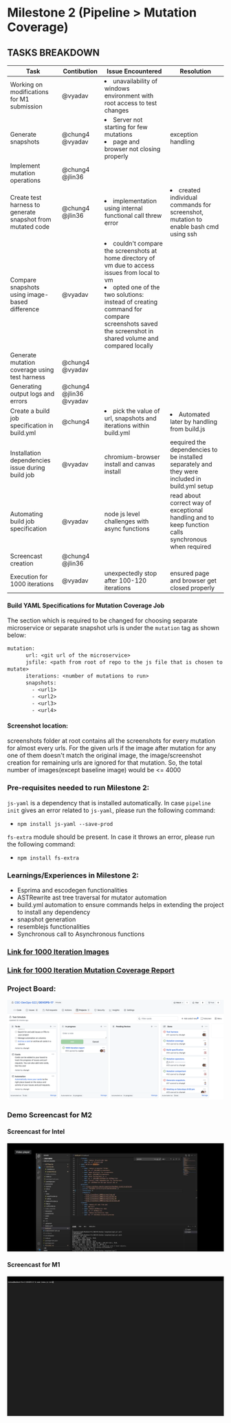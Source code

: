 # Milestone 2 (Pipeline > Mutation Coverage)

## TASKS BREAKDOWN
| Task | Contibution| Issue Encountered | Resolution |
| --- | --- | --- | --- |
| Working on modifications for M1 submission | @vyadav | <li>unavailability of windows environment with root access to test changes</li> |  |
| Generate snapshots | @chung4 @vyadav | <li>Server not starting for few mutations</li><li>page and browser not closing properly</li> | exception handling |
| Implement mutation operations | @chung4 @jlin36 | |  |
| Create test harness to generate snapshot from mutated code  | @chung4 @jlin36 | <li>implementation using internal functional call threw error</li> | <li>created individual commands for screenshot, mutation to enable bash cmd using ssh</li> |
| Compare snapshots using image-based difference  | @vyadav | <li>couldn't compare the screenshots at home directory of vm due to access issues from local to vm</li><li>opted one of the two solutions: instead of creating command for compare screenshots saved the screenshot in shared volume and compared locally</li> |  |
| Generate mutation coverage using test harness | @chung4 @vyadav |  |  |
| Generating output logs and errors  | @chung4 @jlin36 @vyadav |  |  |
| Create a build job specification in build.yml | @chung4 | <li>pick the value of url, snapshots and iterations within build.yml </li> | <li>Automated later by handling from build.js</li> |
| Installation dependencies issue during build job | @vyadav | chromium-browser install and canvas install | eequired the dependencies to be installed separately and they were included in build.yml setup |
| Automating build job specification | @vyadav | node js level challenges with async functions | read about correct way of exceptional handling and to keep function calls synchronous when required |
| Screencast creation | @chung4 @jlin36 | | |
| Execution for 1000 iterations | @vyadav | unexpectedly stop after 100-120 iterations | ensured page and browser get closed properly |

#### Build YAML Specifications for Mutation Coverage Job
The section which is required to be changed for choosing separate microservice or separate snapshot urls is under the `mutation` tag as shown below:
```
mutation:
      url: <git url of the microservice>
      jsfile: <path from root of repo to the js file that is chosen to mutate>
      iterations: <number of mutations to run>
      snapshots:
        - <url1>
        - <url2>
        - <url3>
        - <url4>
```

#### Screenshot location:
screenshots folder at root contains all the screenshots for every mutation for almost every urls. 
For the given urls if the image after mutation for any one of them doesn't match the original image, the image/screenshot creation for remaining urls are ignored for that mutation. So, the total number of images(except baseline image) would be <= 4000

### Pre-requisites needed to run Milestone 2:
`js-yaml` is a dependency that is installed automatically. In case `pipeline init` gives an error related to `js-yaml`, please run the following command:
- `npm install js-yaml --save-prod`
 
`fs-extra` module should be present. In case it throws an error, please run the following command:
- `npm install fs-extra`

### Learnings/Experiences in Milestone 2:
- Esprima and escodegen functionalities 
- ASTRewrite ast tree traversal for mutator automation
- build.yml automation to ensure commands helps in extending the project to install any dependency
- snapshot generation 
- resemblejs functionalities
- Synchronous call to Asynchronous functions


### [Link for 1000 Iteration Images](https://drive.google.com/drive/folders/1uM1DVPdqmU7GFLpYvD0snBUEXzjhc3zK?usp=sharing)

### [Link for 1000 Iteration Mutation Coverage Report](report.txt)

### Project Board:
![GitHub Project Board Screenshot](/resources/M2-Project-Board.png)

### Demo Screencast for M2
#### Screencast for Intel
[![Intel Demo](./static/Intel_M2_demo.png)](https://drive.google.com/file/d/1ZukNw2L7_WN-hRPG59JYtsD6k8TpY4xr/view?usp=sharing "Intel Demo")<br/>
#### Screencast for M1
[![Screencast for M1](./static/M1_Screencasts_Thumbnail.png)](https://youtu.be/vUVsejQrMa0)
